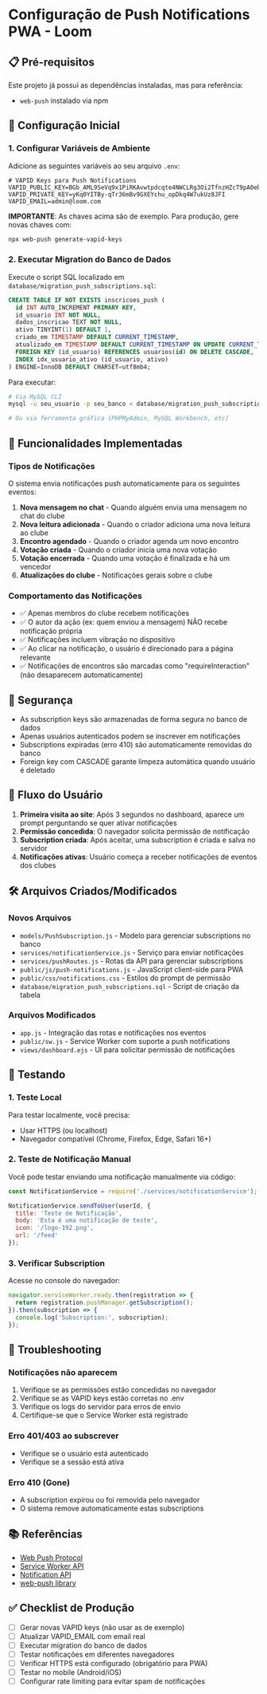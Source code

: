 # Configuração de Push Notifications PWA - Loom

## 📋 Pré-requisitos

Este projeto já possui as dependências instaladas, mas para referência:
- `web-push` instalado via npm

## 🔧 Configuração Inicial

### 1. Configurar Variáveis de Ambiente

Adicione as seguintes variáveis ao seu arquivo `.env`:

```env
# VAPID Keys para Push Notifications
VAPID_PUBLIC_KEY=BGb_AML9SeVq9x1PiRKAvwtpdcqte4NWCLRg3Oi2TfnzHZcT9pA0ebEo28mzLqeuRCplZJIxp9aEjAZVfv2dUvo
VAPID_PRIVATE_KEY=yKq0YITBy-qTr36mBv9GXEYchu_opDkq4W7ukUz8JFI
VAPID_EMAIL=admin@loom.com
```

**IMPORTANTE**: As chaves acima são de exemplo. Para produção, gere novas chaves com:
```bash
npx web-push generate-vapid-keys
```

### 2. Executar Migration do Banco de Dados

Execute o script SQL localizado em `database/migration_push_subscriptions.sql`:

```sql
CREATE TABLE IF NOT EXISTS inscricoes_push (
  id INT AUTO_INCREMENT PRIMARY KEY,
  id_usuario INT NOT NULL,
  dados_inscricao TEXT NOT NULL,
  ativo TINYINT(1) DEFAULT 1,
  criado_em TIMESTAMP DEFAULT CURRENT_TIMESTAMP,
  atualizado_em TIMESTAMP DEFAULT CURRENT_TIMESTAMP ON UPDATE CURRENT_TIMESTAMP,
  FOREIGN KEY (id_usuario) REFERENCES usuarios(id) ON DELETE CASCADE,
  INDEX idx_usuario_ativo (id_usuario, ativo)
) ENGINE=InnoDB DEFAULT CHARSET=utf8mb4;
```

Para executar:
```bash
# Via MySQL CLI
mysql -u seu_usuario -p seu_banco < database/migration_push_subscriptions.sql

# Ou via ferramenta gráfica (PHPMyAdmin, MySQL Workbench, etc)
```

## 📱 Funcionalidades Implementadas

### Tipos de Notificações

O sistema envia notificações push automaticamente para os seguintes eventos:

1. **Nova mensagem no chat** - Quando alguém envia uma mensagem no chat do clube
2. **Nova leitura adicionada** - Quando o criador adiciona uma nova leitura ao clube
3. **Encontro agendado** - Quando o criador agenda um novo encontro
4. **Votação criada** - Quando o criador inicia uma nova votação
5. **Votação encerrada** - Quando uma votação é finalizada e há um vencedor
6. **Atualizações do clube** - Notificações gerais sobre o clube

### Comportamento das Notificações

- ✅ Apenas membros do clube recebem notificações
- ✅ O autor da ação (ex: quem enviou a mensagem) NÃO recebe notificação própria
- ✅ Notificações incluem vibração no dispositivo
- ✅ Ao clicar na notificação, o usuário é direcionado para a página relevante
- ✅ Notificações de encontros são marcadas como "requireInteraction" (não desaparecem automaticamente)

## 🔐 Segurança

- As subscription keys são armazenadas de forma segura no banco de dados
- Apenas usuários autenticados podem se inscrever em notificações
- Subscriptions expiradas (erro 410) são automaticamente removidas do banco
- Foreign key com CASCADE garante limpeza automática quando usuário é deletado

## 📲 Fluxo do Usuário

1. **Primeira visita ao site**: Após 3 segundos no dashboard, aparece um prompt perguntando se quer ativar notificações
2. **Permissão concedida**: O navegador solicita permissão de notificação
3. **Subscription criada**: Após aceitar, uma subscription é criada e salva no servidor
4. **Notificações ativas**: Usuário começa a receber notificações de eventos dos clubes

## 🛠️ Arquivos Criados/Modificados

### Novos Arquivos
- `models/PushSubscription.js` - Modelo para gerenciar subscriptions no banco
- `services/notificationService.js` - Serviço para enviar notificações
- `services/pushRoutes.js` - Rotas da API para gerenciar subscriptions
- `public/js/push-notifications.js` - JavaScript client-side para PWA
- `public/css/notifications.css` - Estilos do prompt de permissão
- `database/migration_push_subscriptions.sql` - Script de criação da tabela

### Arquivos Modificados
- `app.js` - Integração das rotas e notificações nos eventos
- `public/sw.js` - Service Worker com suporte a push notifications
- `views/dashboard.ejs` - UI para solicitar permissão de notificações

## 🧪 Testando

### 1. Teste Local

Para testar localmente, você precisa:
- Usar HTTPS (ou localhost)
- Navegador compatível (Chrome, Firefox, Edge, Safari 16+)

### 2. Teste de Notificação Manual

Você pode testar enviando uma notificação manualmente via código:

```javascript
const NotificationService = require('./services/notificationService');

NotificationService.sendToUser(userId, {
  title: 'Teste de Notificação',
  body: 'Esta é uma notificação de teste',
  icon: '/logo-192.png',
  url: '/feed'
});
```

### 3. Verificar Subscription

Acesse no console do navegador:
```javascript
navigator.serviceWorker.ready.then(registration => {
  return registration.pushManager.getSubscription();
}).then(subscription => {
  console.log('Subscription:', subscription);
});
```

## 🐛 Troubleshooting

### Notificações não aparecem
1. Verifique se as permissões estão concedidas no navegador
2. Verifique se as VAPID keys estão corretas no .env
3. Verifique os logs do servidor para erros de envio
4. Certifique-se que o Service Worker está registrado

### Erro 401/403 ao subscrever
- Verifique se o usuário está autenticado
- Verifique se a sessão está ativa

### Erro 410 (Gone)
- A subscription expirou ou foi removida pelo navegador
- O sistema remove automaticamente estas subscriptions

## 📚 Referências

- [Web Push Protocol](https://developers.google.com/web/fundamentals/push-notifications)
- [Service Worker API](https://developer.mozilla.org/en-US/docs/Web/API/Service_Worker_API)
- [Notification API](https://developer.mozilla.org/en-US/docs/Web/API/Notifications_API)
- [web-push library](https://github.com/web-push-libs/web-push)

## ✅ Checklist de Produção

- [ ] Gerar novas VAPID keys (não usar as de exemplo)
- [ ] Atualizar VAPID_EMAIL com email real
- [ ] Executar migration do banco de dados
- [ ] Testar notificações em diferentes navegadores
- [ ] Verificar HTTPS está configurado (obrigatório para PWA)
- [ ] Testar no mobile (Android/iOS)
- [ ] Configurar rate limiting para evitar spam de notificações
